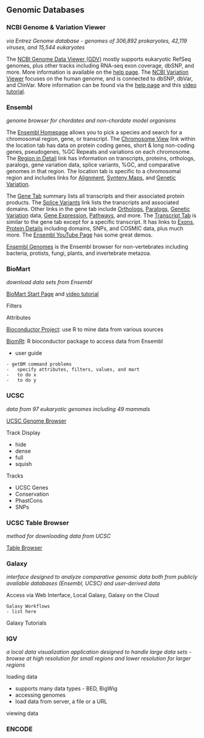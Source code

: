 ## Genomic Databases
### NCBI Genome & Variation Viewer
_via Entrez Genome database - genomes of 306,892 prokaryotes, 42,119 viruses, and 15,544 eukaryotes_

The [NCBI Genome Data Viewer (GDV)](https://www.ncbi.nlm.nih.gov/genome/gdv/) mostly supports eukaryotic RefSeq genomes, plus other tracks including RNA-seq exon coverage, dbSNP, and more. More information is available on the [help page](https://www.ncbi.nlm.nih.gov/genome/gdv/browser/help/). The [NCBI Variation Viewer](https://www.ncbi.nlm.nih.gov/variation/view/) focuses on the human genome, and is connected to dbSNP, dbVar, and ClinVar. More information can be found via the [help page](https://www.ncbi.nlm.nih.gov/variation/view/help/) and this [video tutorial](https://www.youtube.com/watch?v=rnWZ9MFBwUM&ab_channel=TheNationalLibraryofMedicine).

### Ensembl
_genome browser for chordates and non-chordate model organisms_

The [Ensembl Homepage](http://uswest.ensembl.org/index.html) allows you to pick a species and search for a chromosomal region, gene, or transcript. The [Chromosome View](http://uswest.ensembl.org/Homo_sapiens/Location/Chromosome?r=11) link within the location tab has data on protein coding genes, short & long non-coding genes, pseudogenes, %GC Repeats and variations on each chromosome. The [Region in Detail](http://uswest.ensembl.org/Homo_sapiens/Location/View?db=core;g=ENSG00000244734;r=11:5225386-5229473) link has information on transcripts, proteins, orthologs, paralogs, gene variation data, splice variants, %GC, and comparative genomes in that region. The location tab is specific to a chromosomal region and includes links for [Alignment](http://uswest.ensembl.org/Homo_sapiens/Location/Compara_Alignments?align=1944;db=core;g=ENSG00000244734;r=11:5225386-5229473;t=ENST00000485743), [Synteny Maps](http://uswest.ensembl.org/Homo_sapiens/Location/Synteny?align=1944;db=core;g=ENSG00000244734;r=11:5225386-5229473;t=ENST00000485743), and [Genetic Variation](http://uswest.ensembl.org/Homo_sapiens/Location/Variant/Table?align=1944;db=core;g=ENSG00000244734;r=11:5225386-5229473;t=ENST00000485743).

The [Gene Tab](http://uswest.ensembl.org/Homo_sapiens/Gene/Summary?db=core;g=ENSG00000244734;r=11:5225386-5229473;t=ENST00000485743) summary lists all transcripts and their associated protein products. The [Splice Variants](http://uswest.ensembl.org/Homo_sapiens/Gene/Splice?db=core;g=ENSG00000244734;r=11:5225386-5229473;t=ENST00000485743) link lists the transcripts and associated domains. Other links in the gene tab include [Orthologs](http://uswest.ensembl.org/Homo_sapiens/Gene/Compara_Ortholog?db=core;g=ENSG00000244734;r=11:5225386-5229473;t=ENST00000485743), [Paralogs](http://uswest.ensembl.org/Homo_sapiens/Gene/Compara_Paralog?db=core;g=ENSG00000244734;r=11:5225386-5229473;t=ENST00000485743), [Genetic Variation](http://uswest.ensembl.org/Homo_sapiens/Gene/Variation_Gene/Table?db=core;g=ENSG00000244734;r=11:5225386-5229473;t=ENST00000485743) data, [Gene Expression](http://uswest.ensembl.org/Homo_sapiens/Gene/ExpressionAtlas?db=core;g=ENSG00000244734;r=11:5225386-5229473;t=ENST00000485743), [Pathways](http://uswest.ensembl.org/Homo_sapiens/Gene/Pathway?db=core;g=ENSG00000244734;r=11:5225386-5229473;t=ENST00000485743), and more. The [Transcript Tab](http://uswest.ensembl.org/Homo_sapiens/Transcript/Summary?db=core;g=ENSG00000244734;r=11:5225386-5229473;t=ENST00000485743) is similar to the gene tab except for a specific transcript. It has links to [Exons](http://uswest.ensembl.org/Homo_sapiens/Transcript/Exons?db=core;g=ENSG00000244734;r=11:5225386-5229473;t=ENST00000485743), [Protein Details](http://uswest.ensembl.org/Homo_sapiens/Transcript/ProteinSummary?db=core;g=ENSG00000244734;r=11:5225386-5229473;t=ENST00000485743) including domains, SNPs, and COSMIC data, plus much more. The [Ensembl YouTube Page](https://www.youtube.com/channel/UCKGzTZIXfs2HX44X3HqBtDA) has some great demos.

[Ensembl Genomes](http://ensemblgenomes.org/) is the Ensembl browser for non-vertebrates including bacteria, protists, fungi, plants, and invertebrate metazoa.

### BioMart
_download data sets from Ensembl_

[BioMart Start Page](http://uswest.ensembl.org/biomart/martview/c92977310e04989e7c0a23d938ed684b) and [video tutorial](https://www.youtube.com/watch?v=DXPaBdPM2vs&list=PLA5333E28D1193B6B&index=5&ab_channel=EnsemblTraining)

Filters

Attributes

[Bioconductor Project](https://www.bioconductor.org/): use R to mine data from various sources

[BiomRt](https://bioconductor.org/packages/release/bioc/vignettes/biomaRt/inst/doc/biomaRt.html): R bioconductor package to access data from Ensembl
- user guide

```
- getBM command problems
-   specify attributes, filters, values, and mart 
-   to do x
-   to do y
```

### UCSC
_data from 97 eukaryotic genomes including 49 mammals_

[UCSC Genome Browser](http://genome.ucsc.edu/)

Track Display
- hide
- dense
- full
- squish

Tracks
- UCSC Genes
- Conservation
- PhastCons
- SNPs


### UCSC Table Browser
_method for downloading data from UCSC_

[Table Browser](http://genome.ucsc.edu/cgi-bin/hgTables)

### Galaxy
_interface designed to analyze comparative genomic data both from publicly available databases (Ensembl, UCSC) and user-derived data_

Access via Web Interface, Local Galaxy, Galaxy on the Cloud

```
Galaxy Workflows
- list here
```

Galaxy Tutorials

### IGV
_a local data visualization application designed to handle large data sets - browse at high resolution for small regions and lower resolution for larger regions_

loading data
- supports many data types - BED, BigWig
- accessing genomes 
- load data from server, a file or a URL

viewing data


### ENCODE
